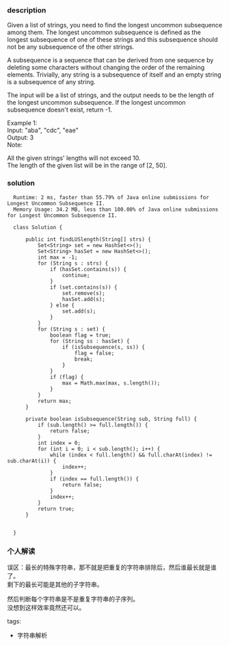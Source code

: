 ### description    
  Given a list of strings, you need to find the longest uncommon subsequence among them. The longest uncommon subsequence is defined as the longest subsequence of one of these strings and this subsequence should not be any subsequence of the other strings.  
    
  A subsequence is a sequence that can be derived from one sequence by deleting some characters without changing the order of the remaining elements. Trivially, any string is a subsequence of itself and an empty string is a subsequence of any string.  
    
  The input will be a list of strings, and the output needs to be the length of the longest uncommon subsequence. If the longest uncommon subsequence doesn't exist, return -1.  
    
  Example 1:  
  Input: "aba", "cdc", "eae"  
  Output: 3  
  Note:  
    
  All the given strings' lengths will not exceed 10.  
  The length of the given list will be in the range of [2, 50].  
### solution    
```    
  Runtime: 2 ms, faster than 55.79% of Java online submissions for Longest Uncommon Subsequence II.  
  Memory Usage: 34.2 MB, less than 100.00% of Java online submissions for Longest Uncommon Subsequence II.  
    
  class Solution {  
       
      public int findLUSlength(String[] strs) {  
          Set<String> set = new HashSet<>();  
          Set<String> hasSet = new HashSet<>();  
          int max = -1;  
          for (String s : strs) {  
              if (hasSet.contains(s)) {  
                  continue;  
              }  
              if (set.contains(s)) {  
                  set.remove(s);  
                  hasSet.add(s);  
              } else {  
                  set.add(s);  
              }  
          }  
          for (String s : set) {  
              boolean flag = true;  
              for (String ss : hasSet) {  
                  if (isSubsequence(s, ss)) {  
                      flag = false;  
                      break;  
                  }  
              }  
              if (flag) {  
                  max = Math.max(max, s.length());  
              }  
          }  
          return max;  
      }  
    
      private boolean isSubsequence(String sub, String full) {  
          if (sub.length() >= full.length()) {  
              return false;  
          }  
          int index = 0;  
          for (int i = 0; i < sub.length(); i++) {  
              while (index < full.length() && full.charAt(index) != sub.charAt(i)) {  
                  index++;  
              }  
              if (index == full.length()) {  
                  return false;  
              }  
              index++;  
          }  
          return true;  
      }  
        
        
  }  
```    
    
### 个人解读    
  误区：最长的特殊字符串，那不就是把重复的字符串排除后，然后谁最长就是谁了。  
  剩下的最长可能是其他的子字符串。  
    
  然后判断每个字符串是不是重复字符串的子序列。  
  没想到这样效率竟然还可以。    
    
    
    
tags:    
  -  字符串解析  

